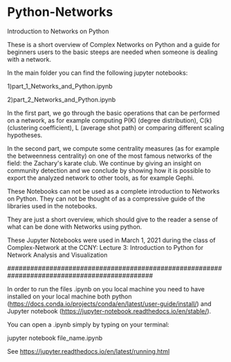# Python-Networks
Introduction to Networks on Python

These is a short overview of Complex Networks on Python and a guide for 
beginners users to the basic steeps are needed when someone is dealing
with a network. 

In the main folder you can find the following jupyter notebooks:

1)part_1_Networks_and_Python.ipynb

2)part_2_Networks_and_Python.ipynb

In the first part, we go through the basic operations that can be performed on a network,
as for example computing P(K) (degree distribution), C(k) (clustering coefficient),
L (average shot path) or comparing different scaling hypotheses.

In the second part, we compute some centrality measures (as for example the betweenness centrality)
on one of the most famous networks of the field: the Zachary's karate club. 
We  continue by giving an insight on community detection and we conclude by showing how
it is possible to export the analyzed network to other tools, as for example Gephi.


These Notebooks can not be used as a complete introduction to Networks on Python.
They can not be thought of as a compressive guide of the libraries used in the notebooks.

They are just a short overview, which should give to the reader a sense of what
can be done with Networks using python.

These Jupyter Notebooks were used in March 1, 2021 during the class of Complex-Network at the CCNY:
Lecture 3: Introduction to Python for Network Analysis and Visualization

##############################################################################################

In order to run the files .ipynb on you local machine you need to have installed on your local 
machine both python (https://docs.conda.io/projects/conda/en/latest/user-guide/install/) and 
Jupyter notebook (https://jupyter-notebook.readthedocs.io/en/stable/).                           

You can open a .ipynb simply by typing on your terminal:

jupyter notebook file_name.ipynb

See https://jupyter.readthedocs.io/en/latest/running.html
